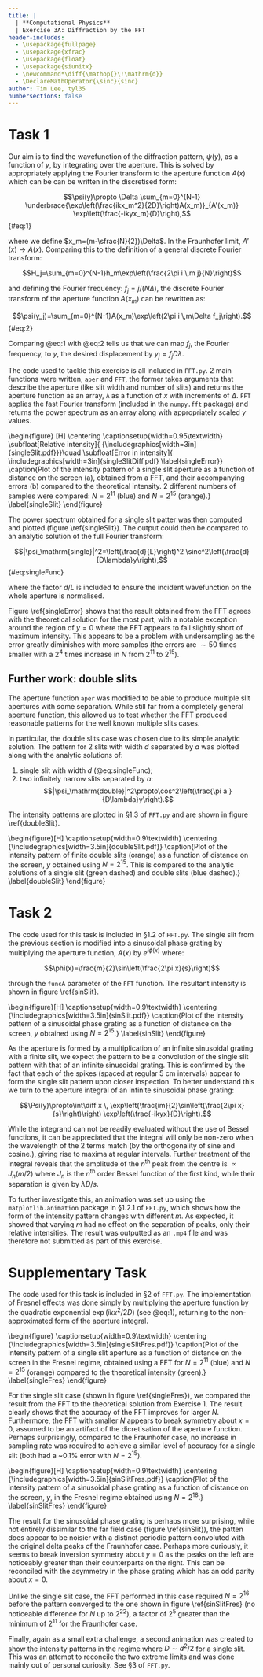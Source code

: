 ```yaml
---
title: |
  | **Computational Physics**
  | Exercise 3A: Diffraction by the FFT
header-includes:
  - \usepackage{fullpage}
  - \usepackage{xfrac}
  - \usepackage{float}
  - \usepackage{siunitx}
  - \newcommand*\diff{\mathop{}\!\mathrm{d}}
  - \DeclareMathOperator{\sinc}{sinc}
author: Tim Lee, tyl35
numbersections: false
---
```


# Task 1

Our aim is to find the wavefunction of the diffraction pattern, $\psi(y)$, as a function of $y$, by integrating over the aperture. This is solved by appropriately applying the Fourier transform to the aperture function $A(x)$ which can be can be written in the discretised form:

$$\psi(y)\propto \Delta \sum_{m=0}^{N-1} \underbrace{\exp\left(\frac{ikx_m^2}{2D}\right)A(x_m)}_{A'(x_m)} \exp\left(\frac{-ikyx_m}{D}\right),$$ {#eq:1}

where we define $x_m=(m-\sfrac{N}{2})\Delta$. In the Fraunhofer limit, $A'(x)\to A(x)$. Comparing this to the definition of a general discrete Fourier transform:

$$H_j=\sum_{m=0}^{N-1}h_m\exp\left(\frac{2\pi i \,m j}{N}\right)$$

and defining the Fourier frequency: $f_j=j/(N\Delta)$, the discrete Fourier transform of the aperture function $A(x_m)$ can be rewritten as:

$$\psi(y_j)=\sum_{m=0}^{N-1}A(x_m)\exp\left(2\pi i \,m\Delta f_j\right).$$ {#eq:2}

Comparing @eq:1 with @eq:2 tells us that we can map $f_j$, the Fourier frequency, to $y$, the desired displacement by $y_j=f_jD\lambda$.

The code used to tackle this exercise is all included in `FFT.py`. 2 main functions were written, `aper` and `FFT`, the former takes arguments that describe the aperture (like slit width and number of slits) and returns the aperture function as an array, `A` as a function of $x$ with increments of $\Delta$. `FFT` applies the fast Fourier transform (included in the `numpy.fft` package) and returns the power spectrum as an array along with appropriately scaled $y$ values.

\begin{figure} [H]
  \centering
	\captionsetup{width=0.95\textwidth}
  \subfloat[Relative intensity]{
    {\includegraphics[width=3in]{singleSlit.pdf}}}\quad
  \subfloat[Error in intensity]{
    \includegraphics[width=3in]{singleSlitDiff.pdf} \label{singleError}}
  \caption{Plot of the intensity pattern of a single slit aperture as a function of distance on the screen (a), obtained from a FFT, and their accompanying errors (b) compared to the theoretical intensity. 2 different numbers of samples were compared: $N=2^{11}$ (blue) and $N=2^{15}$ (orange).}
  \label{singleSlit}
\end{figure}

The power spectrum obtained for a single slit patter was then computed and plotted (figure \ref{singleSlit}). The output could then be compared to an analytic solution of the full Fourier transform:

$$|\psi_\mathrm{single}|^2=\left(\frac{d}{L}\right)^2 \sinc^2\left(\frac{d}{D\lambda}y\right),$$ {#eq:singleFunc}

where the factor $d/L$ is included to ensure the incident wavefunction on the whole aperture is normalised.

Figure \ref{singleError} shows that the result obtained from the FFT agrees with the theoretical solution for the most part, with a notable exception around the region of $y=0$ where the FFT appears to fall slightly short of maximum intensity. This appears to be a problem with undersampling as the error greatly diminishes with more samples (the errors are $\sim 50$ times smaller with a $2^4$ times increase in $N$ from $2^{11}$ to $2^{15}$).

## Further work: double slits

The aperture function `aper` was modified to be able to produce multiple slit apertures with some separation. While still far from a completely general aperture function, this allowed us to test whether the FFT produced reasonable patterns for the well known multiple slits cases.

In particular, the double slits case was chosen due to its simple analytic solution. The pattern for 2 slits with width $d$ separated by $a$ was plotted along with the analytic solutions of:

1. single slit with width $d$ (@eq:singleFunc);
2. two infinitely narrow slits separated by $a$:
  $$|\psi_\mathrm{double}|^2\propto\cos^2\left(\frac{\pi a }{D\lambda}y\right).$$

The intensity patterns are plotted in §1.3 of `FFT.py` and are shown in figure \ref{doubleSlit}.

\begin{figure}[H]
\captionsetup{width=0.9\textwidth}
\centering
{\includegraphics[width=3.5in]{doubleSlit.pdf}}
\caption{Plot of the intensity pattern of finite double slits (orange) as a function of distance on the screen, $y$ obtained using $N=2^{15}$. This is compared to the analytic solutions of a single slit (green dashed) and double slits (blue dashed).}
\label{doubleSlit}
\end{figure}

# Task 2

The code used for this task is included in §1.2 of `FFT.py`. The single slit from the previous section is modified into a sinusoidal phase grating by multiplying the aperture function, $A(x)$ by $e^{i\phi(x)}$ where:

$$\phi(x)=\frac{m}{2}\sin\left(\frac{2\pi x}{s}\right)$$

through the `funcA` parameter of the `FFT` function. The resultant intensity is shown in figure \ref{sinSlit}.

\begin{figure}[H]
\captionsetup{width=0.9\textwidth}
\centering
{\includegraphics[width=3.5in]{sinSlit.pdf}}
\caption{Plot of the intensity pattern of a sinusoidal phase grating as a function of distance on the screen, $y$ obtained using $N=2^{15}$.}
\label{sinSlit}
\end{figure}

As the aperture is formed by a multiplication of an infinite sinusoidal grating with a finite slit, we expect the pattern to be a convolution of the single slit pattern with that of an infinite sinusoidal grating. This is confirmed by the fact that each of the spikes (spaced at regular $\SI{5}{\centi\meter}$ intervals) appear to form the single slit pattern upon closer inspection. To better understand this we turn to the aperture integral of an infinite sinusoidal phase grating:

$$\Psi(y)\propto\int\diff x \, \exp\left(\frac{im}{2}\sin\left(\frac{2\pi x}{s}\right)\right) \exp\left(\frac{-ikyx}{D}\right).$$

While the integrand can not be readily evaluated without the use of Bessel functions, it can be appreciated that the integral will only be non-zero when the wavelength of the 2 terms match (by the orthogonality of sine and cosine.), giving rise to maxima at regular intervals. Further treatment of the integral reveals that the amplitude of the $n^{\mathrm{th}}$ peak from the centre is $\propto J_n(m/2)$ where $J_n$ is the $n^{\mathrm{th}}$ order Bessel function of the first kind, while their separation is given by $\lambda D/s$.

To further investigate this, an animation was set up using the `matplotlib.animation` package in §1.2.1 of `FFT.py`, which shows how the form of the intensity pattern changes with different $m$. As expected, it showed that varying $m$ had no effect on the separation of peaks, only their relative intensities. The result was outputted as an `.mp4` file and was therefore not submitted as part of this exercise.

# Supplementary Task

The code used for this task is included in §2 of `FFT.py`. The implementation of Fresnel effects was done simply by multiplying the aperture function by the quadratic exponential $\exp\left(ikx^2/2D\right)$ (see @eq:1), returning to the non-approximated form of the aperture integral.

\begin{figure}
\captionsetup{width=0.9\textwidth}
\centering
{\includegraphics[width=3.5in]{singleSlitFres.pdf}}
\caption{Plot of the intensity pattern of a single slit aperture as a function of distance on the screen in the Fresnel regime, obtained using a FFT for $N=2^{11}$ (blue) and $N=2^{15}$ (orange) compared to the theoretical intensity (green).}
\label{singleFres}
\end{figure}

For the single slit case (shown in figure \ref{singleFres}), we compared the result from the FFT to the theoretical solution from Exercise 1. The result clearly shows that the accuracy of the FFT improves for larger $N$. Furthermore, the FFT with smaller $N$ appears to break symmetry about $x=0$, assumed to be an artifact of the dicretisation of the aperture function. Perhaps surprisingly, compared to the Fraunhofer case, no increase in sampling rate was required to achieve a similar level of accuracy for a single slit (both had a ~0.1% error with $N=2^{15}$).

\begin{figure}[H]
\captionsetup{width=0.9\textwidth}
\centering
{\includegraphics[width=3.5in]{sinSlitFres.pdf}}
\caption{Plot of the intensity pattern of a sinusoidal phase grating as a function of distance on the screen, $y$, in the Fresnel regime obtained using $N=2^{18}$.}
\label{sinSlitFres}
\end{figure}

The result for the sinusoidal phase grating is perhaps more surprising, while not entirely dissimilar to the far field case (figure \ref{sinSlit}), the patten does appear to be noisier with a distinct periodic pattern convoluted with the original delta peaks of the Fraunhofer case. Perhaps more curiously, it seems to break inversion symmetry about $y=0$ as the peaks on the left are noticeably greater than their counterparts on the right. This can be reconciled with the asymmetry in the phase grating which has an odd parity about $x=0$. 

Unlike the single slit case, the FFT performed in this case required $N=2^{16}$ before the pattern converged to the one shown in figure \ref{sinSlitFres} (no noticeable difference for $N$ up to $2^{22}$), a factor of $2^5$ greater than the minimum of $2^{11}$ for the Fraunhofer case. 

Finally, again as a small extra challenge, a second animation was created to show the intensity patterns in the regime where $D \sim d^2/2$ for a single slit. This was an attempt to reconcile the two extreme limits and was done mainly out of personal curiosity. See §3 of `FFT.py`.
